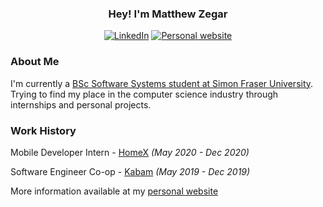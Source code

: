<h3 align="center">Hey! I'm Matthew Zegar</h3>

<p align="center">
  <a href="https://www.linkedin.com/in/matthewzegar/" target="_blank"><img src="https://img.shields.io/badge/linkedin-%230077B5.svg?&style=for-the-badge&logo=linkedin&logoColor=white" alt="LinkedIn"></a>
  <a href="https://mzegar.github.io/" target="_blank"><img src="https://img.shields.io/badge/personal website-web-%23.svg?&style=for-the-badge&logo=&logoColor=white%22" alt="Personal website"></a>
</p>

### About Me

I'm currently a [BSc Software Systems student at Simon Fraser University](https://www.sfu.ca/computing/prospective-students/undergraduate-students/programs/degree-programs/softwaresystems.html). Trying to find my place in the computer science industry through internships and personal projects.

### Work History

Mobile Developer Intern - [HomeX](https://homex.com/) *(May 2020 - Dec 2020)*

Software Engineer Co-op - [Kabam](https://kabam.com/) *(May 2019 - Dec 2019)*

More information available at my [personal website](https://mzegar.github.io/)
